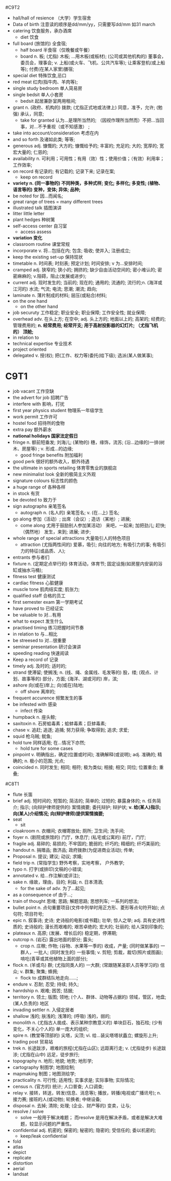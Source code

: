 #C9T2
- hall/hall of resience （大学）学生宿舍
- Data of birth 注意读的顺序是dd/mm/yy，只需要写dd/mm 如31 march
- catering 饮食服务，承办酒席
	- diet 饮食
- full board (旅馆的) 全食宿;
	- half board 半食宿（仅晚餐或午餐）
	- board n.	板; (尤指) 木板; …用木板(或板材); (公司或其他机构的) 董事会，委员会，理事会; v.	上船(或火车、飞机、公共汽车等); 让乘客登机(或上船等); 付费(在某人家里)膳宿;
- special diet 特殊饮食,忌口
- red meat 红肉(指牛肉、羊肉等);
- single study bedroom 单人简易房
- single bedsit 单人小套房
	- bedsit 起居兼卧室两用租间;
- grant n.	(政府、机构的) 拨款; (尤指正式地或法律上) 同意，准予，允许; (勉强) 承认，同意;
	- take for granted 认为…是理所当然的; （因视作理所当然而）不把…当回事，对…不予重视（或不知感激） ;
- take into account/consideration 考虑在内
- and so forth 及诸如此类; 等等;
- generous 	adj. 慷慨的; 大方的; 慷慨给予的; 丰富的; 充足的; 大的; 宽厚的; 宽宏大量的; 仁慈的;
- availability n.	可利用；可用性；有用（效）性；使用价值；（有效）利用率；工作效率;
- on record 有记录的; 有记载的; 记录下来; 记录在案;
	- keep on record
- **variety n.	(同一事物的) 不同种类，多种式样; 变化; 多样化; 多变性; (植物、语言等的) 变种，变体; 异体; 品种;**
- be noted for 因…而闻名;
- great range of trees = many different trees
- illustrated talk 插图演讲
- litter little letter
- plant hedges 种树篱
- self-access center 自习室
	- access assess
- **variation 变化**
- classroom routine 课堂常规
- incorporate v.	将…包括在内; 包含; 吸收; 使并入; 注册成立;
- keep the existing set-up 保持现状
- timetable n.	时间表; 时刻表; 预定计划; 时间安排; v 为…安排时间;
- cramped  adj.	狭窄的; 狭小的; 拥挤的; 缺少自由活动空间的; 密小难认的; 密密麻麻的; v.阻碍，阻止(发展或进步);
- current adj.	现时发生的; 当前的; 现在的; 通用的; 流通的; 流行的;n. (海洋或江河的) 水流; 气流; 电流; 思潮; 潮流; 趋向;
- laminate n.	薄片制成的材料; 层压(或粘合)材料;
- on the one hand
	- on the other hand
- job securuty 工作稳定; 职业安全; 职业保障; 工作安全性; 就业保障;
- overhead adv.	在头上方; 在空中; adj.	头上方的; 地面以上的; 高架的; 经费的; 管理费用的; **n. 经常费用; 经常开支; 用于高射投影器的幻灯片; （尤指飞机的） 顶舱;**
- in relation to
- technical expertise 专业技术
- project oriented
- delegated v.	授(权); 把(工作、权力等)委托(给下级); 选派(某人做某事);

# C9T1
- job vacant 工作空缺
- the advert for job 招聘广告
- interfere with 影响，打扰
- first year physics student 物理系一年级学生
- work permit 工作许可
- hostel food 招待所的食物
- extra pay 额外薪水
- **national holidays 国家法定假日**
- fringe n.	额前短垂发; 刘海儿; (某物的) 穗，缘饰，流苏; (沿…边缘的)一排(树木、房屋等) ; v. 形成…的边缘;
	- good fringe benefits 附加福利
- good perk 很好的额外收入，额外待遇
- the ultimate in sports retailing 体育零售业的旗舰店
- new minimalist look 全新的极简主义外观
- signature colours 标志性的颜色
- a huge range of 各种各样
- in stock 有货
- be devoted to 致力于
- sign autographs 亲笔签名
	- autograph n.	(名人的) 亲笔签名; v.	(在…上) 签名;
- go along 参加（活动）; 出席（会议）; 造访（某地）; 进展;
	- come along 尤用于鼓励别人参加某活动） 来吧，一起来; 加把劲儿; 赶快; （偶然地） 发生，来到; 进展; 进步;
- whole range of special attractions 大量吸引人的特色项目
	- attraction (尤指两性间的) 爱慕，吸引; 向往的地方; 有吸引力的事; 有吸引力的特征(或品质、人);
- entrants 参与者们
- fixture n. (定期定点举行的) 体育活动，体育节; 固定设施(如房屋内安装的浴缸或抽水马桶);
- fitness test 健康测试
- cardiac fitness 心脏健康
- muscle tone 肌肉结实度; 肌张力;
- qualified staff 合格的员工
- first semester exam 第一学期考试
- have proved to 已经证实
- be valuable to 对...有用
- what to expect 发生什么
- practised timing 练习把握时间节奏
- in relation to 与...相比
- be streesed to 对...很重要
- seminar presentation 研讨会演讲
- speeding reading 快速阅读
- Keep a record of 记录
- timely  adj.	及时的; 适时的;
- strand 使滞留; 使搁浅; n. (线、绳、金属线、毛发等的) 股，缕; (观点、计划、故事等的) 部分，方面; (海洋、湖或河的) 岸，滨;
- ashore 向(或在)岸上; 向(或在)陆地;
	- off shore 离岸的;
- frequent accurence 频繁发生的事
- be infested with 感染
	- infect 传染
- humpback n.	座头鲸;
- saxitoxin n. 石房蛤毒素；蛤蚌毒素；巨蚌毒素;
- chase v. 追赶; 追逐; 追捕; 努力获得; 争取得到; 追求; 求爱;
- squid 枪乌贼; 鱿鱼;
- hold ture 同样适用; 在…情况下亦然;
	- hold ture for some cases
- pinpoint v. 明确指出，确定(位置或时间); 准确解释(或说明); adj. 准确的; 精确的; n. 极小的范围; 光点;
- coincided n. 同时发生; 相同; 相符; 极为类似; 相接; 相交; 同位; 位置重合; 重叠;

#C8T1
- flute 长笛
- brief adj.	短时间的; 短暂的; 简洁的; 简单的; 过短的; 暴露身体的; n. 任务简介; 指示; (向辩护律师提供的) 案情摘要; 委托辩护; 辩护状; **v.	给(某人)指示; 向(某人)介绍情况; 向(辩护律师)提供案情摘要;**
- seat
	- sit
- cloakroom n.	衣帽间; 衣帽寄放处; 厕所; 卫生间; 洗手间;
- foyer n. (剧院或旅馆的) 门厅，休息厅; (私宅或公寓的) 前厅，门厅;
- fragile adj.	易碎的; 易损的; 不牢固的; 脆弱的; 纤巧的; 精细的; 纤巧美丽的;
- handout n. 捐赠品; 救济品; 政府拨款(为促进商业活动); 传单;
- Proposal n. 提议; 建议; 动议; 求婚;
- field trip n.	(常指学生) 野外考察，实地考察， 户外教学;
- typo n.	打字(或排印)文稿的小错误;
- annotated v.	给…作注解(或评注);
- sake n.	缘故，理由，目的; 利益; n.	日本清酒;	
	- for the sake of adv. 为了…起见;
- as a consequence of 由于…;
- train of thought 思绪; 思路; 解题思路; 思想列车; 一系列的想法;
- bullet point n. 点句重要项目(文件中列举时用正方形、菱形等点句符开始); 点句符; 项目符号;
- epic n.	叙事诗; 史诗; 史诗般的电影(或书籍); 壮举; 惊人之举; adj. 具有史诗性质的; 史诗般的; 漫长而艰难的; 艰苦卓绝的; 宏大的; 壮丽的; 给人深刻印象的;
- plateaux n. 高原; (发展、增长后的) 稳定期，停滞期;
- outcrop n. (岩石) 露出地面的部分; 露头;
	- crop n.	庄稼; 作物; (谷物、水果等一季的) 收成，产量; (同时做某事的) 一群人，一批人; (同时发生的) 一些事情; v.	剪短; 剪裁，裁切(照片或图画); 啃吃(青草或其他植物上面的部分);
- flock n.	(羊或鸟) 群; (尤指同类人的) 一大群; (常跟随某圣职人员等学习的) 信众; v. 群集; 聚集; 蜂拥;
	- flock to 成群结队地走向……;
- endure v. 忍耐; 忍受; 持续; 持久;
- hanrdship n. 艰难; 困苦; 拮据;
- territory n.	领土; 版图; 领地; (个人、群体、动物等占据的) 领域，管区，地盘; (某人负责的) 地区
- invading settler n. 入侵定居者
- shallow 浅的; 肤浅的; 浅薄的; (呼吸) 浅的，弱的;
- monolith n. (尤指古人凿成、表示某种宗教意义的) 单块巨石，独石柱; (少有变化，不关心个人的) 单一庞大的组织;
- spire n.	(教堂等顶部的) 尖塔，尖顶; vi.	给…装尖塔塔状矗立; 螺旋形上升;
- trading post 贸易站
- trek n.	长途跋涉，艰难的旅程(尤指在山区); 远距离行走; v. (尤指徒步) 长途跋涉; (尤指在山中) 远足，徒步旅行;
- topography n. 地形; 地貌; 地势; 地形学;
- cartography 制图学; 地图绘制;
- mapmaking 制图；地图测绘学;
- practicality n. 可行性; 适用性; 实事求是; 实际事物; 实际情况;
- census n. (官方的) 统计; 人口普查; 人口调查;
- relay v.	接转，转送，转发(信息、消息等); 播放，转播(电视或广播讯号); n.	接力赛; 接班的人(或动物); 轮换者; 中继设备;
- disposal n. 去掉; 清除; 处理; (企业、财产等的) 变卖，让与;
- resolve / solve 
	- solve 一般用于解决难题； 而resolve 是用在解决矛盾，或者是解决大难题，较显示问题的严重性。
- confidential adj. 机密的; 保密的; 秘密的; 隐密的; 受信任的; 委以机密的;
	- keep/leak confidential
- fold
- atlas
- depict
- replicate
- distortion
- aerial
- landsat





